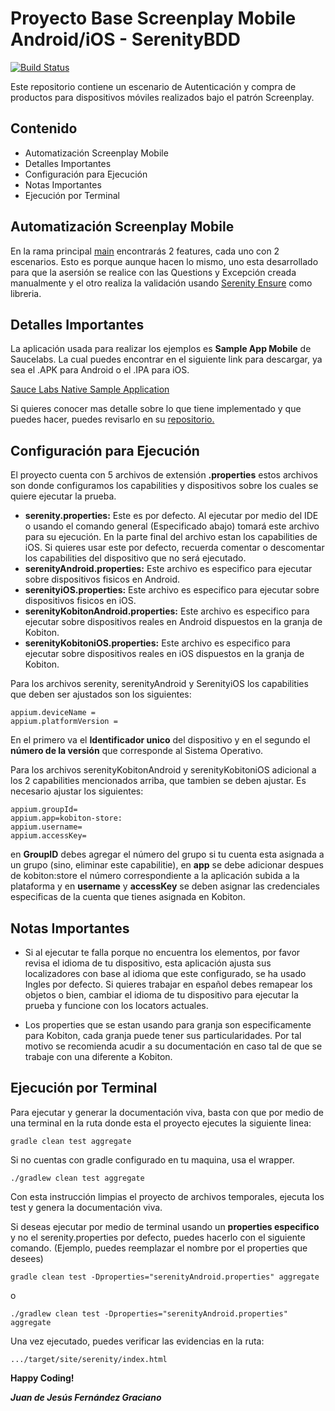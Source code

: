 # Proyecto Base Screenplay Mobile Android/iOS - SerenityBDD

[![Build Status](https://travis-ci.org/joemccann/dillinger.svg?branch=master)](https://travis-ci.org/joemccann/dillinger)

Este repositorio contiene un escenario de Autenticación y compra de productos para dispositivos móviles realizados bajo el patrón Screenplay.


## Contenido

- Automatización Screenplay Mobile
- Detalles Importantes
- Configuración para Ejecución
- Notas Importantes
- Ejecución por Terminal


## Automatización Screenplay Mobile

En la rama principal [main](https://github.com/ingjuanfg/screenplay_mobile_automation_project "main") encontrarás 2 features, cada uno con 2 escenarios. Esto es porque aunque hacen lo mismo, uno esta desarrollado para que la asersión se realice con las Questions y Excepción creada manualmente y el otro realiza la validación usando [Serenity Ensure](https://serenity-bdd.github.io/theserenitybook/latest/serenity-screenplay-ensure.html "Serenity Ensure") como libreria.

## Detalles Importantes

La aplicación usada para realizar los ejemplos es **Sample App Mobile** de Saucelabs. La cual puedes encontrar en el siguiente link para descargar, ya sea el .APK para Android o el .IPA para iOS.

[Sauce Labs Native Sample Application](https://github.com/saucelabs/sample-app-mobile/releases "Sauce Labs Native Sample Application")

Si quieres conocer mas detalle sobre lo que tiene implementado y que puedes hacer, puedes revisarlo en su [repositorio.](https://github.com/saucelabs/sample-app-mobile "repositorio.")


## Configuración para Ejecución

El proyecto cuenta con 5 archivos de extensión **.properties** estos archivos son donde configuramos los capabilities y dispositivos sobre los cuales se quiere ejecutar la prueba.

- **serenity.properties:** Este es por defecto. Al ejecutar por medio del IDE o usando el comando general (Especificado abajo) tomará este archivo para su ejecución. En la parte final del archivo estan los capabilities de iOS. Si quieres usar este por defecto, recuerda comentar o descomentar los capabilities del dispositivo que no será ejecutado.
- **serenityAndroid.properties:** Este archivo es especifico para ejecutar sobre dispositivos fisicos en Android.
- **serenityiOS.properties:** Este archivo es especifico para ejecutar sobre dispositivos fisicos en iOS.
- **serenityKobitonAndroid.properties:** Este archivo es especifico para ejecutar sobre dispositivos reales en Android dispuestos en la granja de Kobiton.
- **serenityKobitoniOS.properties:** Este archivo es especifico para ejecutar sobre dispositivos reales en iOS dispuestos en la granja de Kobiton.

Para los archivos serenity, serenityAndroid y SerenityiOS los capabilities que deben ser ajustados son los siguientes:

    appium.deviceName =
    appium.platformVersion =

En el primero va el **Identificador unico** del dispositivo y en el segundo el **número de la versión** que corresponde al Sistema Operativo.

Para los archivos serenityKobitonAndroid y serenityKobitoniOS adicional a los 2 capabilities mencionados arriba, que tambien se deben ajustar. Es necesario ajustar los siguientes:

    appium.groupId=
    appium.app=kobiton-store:
    appium.username=
    appium.accessKey=

en **GroupID** debes agregar el número del grupo si tu cuenta esta asignada a un grupo (sino, eliminar este capabilitie), en **app** se debe adicionar despues de kobiton:store el número correspondiente a la aplicación subida a la plataforma y en **username** y **accessKey** se deben asignar las credenciales especificas de la cuenta que tienes asignada en Kobiton.

## Notas Importantes

- Si al ejecutar te falla porque no encuentra los elementos, por favor revisa el idioma de tu dispositivo, esta aplicación ajusta sus localizadores con base al idioma que este configurado, se ha usado Ingles por defecto. Si quieres trabajar en español debes remapear los objetos o bien, cambiar el idioma de tu dispositivo para ejecutar la prueba y funcione con los locators actuales.

- Los properties que se estan usando para granja son especificamente para Kobiton, cada granja puede tener sus particularidades. Por tal motivo se recomienda acudir a su documentación en caso tal de que se trabaje con una diferente a Kobiton.

## Ejecución por Terminal

Para ejecutar y generar la documentación viva, basta con que por medio de una terminal en la ruta donde esta el proyecto ejecutes la siguiente linea:

`gradle clean test aggregate`

Si no cuentas con gradle configurado en tu maquina, usa el wrapper.

`./gradlew clean test aggregate`

Con esta instrucción limpias el proyecto de archivos temporales, ejecuta los test y genera la documentación viva.

Si deseas ejecutar por medio de terminal usando un **properties especifico** y no el serenity.properties por defecto, puedes hacerlo con el siguiente comando. (Ejemplo, puedes reemplazar el nombre por el properties que desees)

`gradle clean test -Dproperties="serenityAndroid.properties" aggregate`

o

`./gradlew clean test -Dproperties="serenityAndroid.properties" aggregate`


Una vez ejecutado, puedes verificar las evidencias en la ruta:

`.../target/site/serenity/index.html`



**Happy Coding!**

***Juan de Jesús Fernández Graciano***
